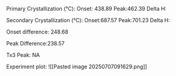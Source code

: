 Primary Crystallization (°C):
	Onset: 438.89
	Peak:462.39
	Delta H:
	
Secondary Crystallization  (°C):
	Onset:687.57
	Peak:701.23
	Delta H:
	
Onset difference: 248.68

Peak Difference:238.57

Tx3 Peak: NA

Experiment plot:
![[Pasted image 20250707091629.png]]
